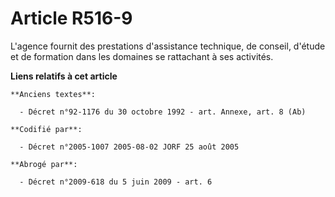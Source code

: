 # Article R516-9

L'agence fournit des prestations d'assistance technique, de conseil, d'étude et de formation dans les domaines se rattachant
à ses activités.

**Liens relatifs à cet article**

	**Anciens textes**:

	  - Décret n°92-1176 du 30 octobre 1992 - art. Annexe, art. 8 (Ab)

	**Codifié par**:

	  - Décret n°2005-1007 2005-08-02 JORF 25 août 2005

	**Abrogé par**:

	  - Décret n°2009-618 du 5 juin 2009 - art. 6
